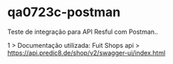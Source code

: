 ﻿# qa0723c-postman

Teste de integração para API Resful com  Postman..

1 > Documentação utilizada: Fuit Shops api > https://api.predic8.de/shop/v2/swagger-ui/index.html


